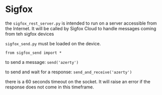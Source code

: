 Sigfox
======

the `sigfox_rest_server.py` is intended to run on a server accessible from the Internet. 
It will be called by Sigfox Cloud to handle messages coming from teh sigfox devices

`sigfox_send.py` must be loaded on the device.

`from sigfox_send import *`

to send a message: `send('azerty')`

to send and wait for a response: `send_and_receive('azerty')`

there is a 60 seconds timeout on the socket. It will raise an error if
the response does not come in this timeframe.